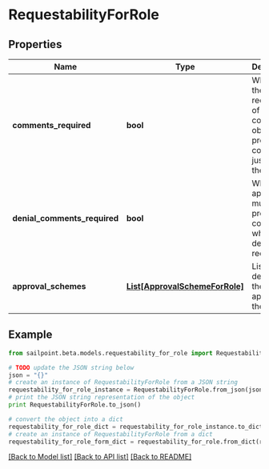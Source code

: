 # RequestabilityForRole


## Properties
Name | Type | Description | Notes
------------ | ------------- | ------------- | -------------
**comments_required** | **bool** | Whether the requester of the containing object must provide comments justifying the request | [optional] [default to False]
**denial_comments_required** | **bool** | Whether an approver must provide comments when denying the request | [optional] [default to False]
**approval_schemes** | [**List[ApprovalSchemeForRole]**](ApprovalSchemeForRole.md) | List describing the steps in approving the request | [optional] 

## Example

```python
from sailpoint.beta.models.requestability_for_role import RequestabilityForRole

# TODO update the JSON string below
json = "{}"
# create an instance of RequestabilityForRole from a JSON string
requestability_for_role_instance = RequestabilityForRole.from_json(json)
# print the JSON string representation of the object
print RequestabilityForRole.to_json()

# convert the object into a dict
requestability_for_role_dict = requestability_for_role_instance.to_dict()
# create an instance of RequestabilityForRole from a dict
requestability_for_role_form_dict = requestability_for_role.from_dict(requestability_for_role_dict)
```
[[Back to Model list]](../README.md#documentation-for-models) [[Back to API list]](../README.md#documentation-for-api-endpoints) [[Back to README]](../README.md)


